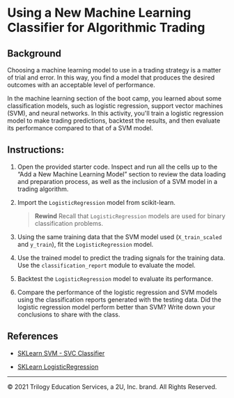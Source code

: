 # Using a New Machine Learning Classifier for Algorithmic Trading

## Background

Choosing a machine learning model to use in a trading strategy is a matter of trial and error. In this way, you find a model that produces the desired outcomes with an acceptable level of performance.

In the machine learning section of the boot camp, you learned about some classification models, such as logistic regression, support vector machines (SVM), and neural networks. In this activity, you'll train a logistic regression model to make trading predictions, backtest the results, and then evaluate its performance compared to that of a SVM model.

## Instructions:

1. Open the provided starter code. Inspect and run all the cells up to the “Add a New Machine Learning Model” section to review the data loading and preparation process, as well as the inclusion of a SVM model in a trading algorithm.

2. Import the `LogisticRegression` model from scikit-learn.

    > **Rewind** Recall that `LogisticRegression` models are used for binary classification problems.

3. Using the same training data that the SVM model used (`X_train_scaled` and `y_train`), fit the `LogisticRegression` model.

4. Use the trained model to predict the trading signals for the training data. Use the `classification_report` module to evaluate the model.

5. Backtest the `LogisticRegression` model to evaluate its performance.

6. Compare the performance of the logistic regression and SVM models using the classification reports generated with the testing data.  Did the logistic regression model perform better than SVM? Write down your conclusions to share with the class.


## References

* [SKLearn SVM - SVC Classifier](https://scikit-learn.org/stable/modules/generated/sklearn.svm.SVC.html)

* [SKLearn LogisticRegression](https://scikit-learn.org/stable/modules/generated/sklearn.linear_model.LogisticRegression.html)

---

© 2021 Trilogy Education Services, a 2U, Inc. brand. All Rights Reserved.
